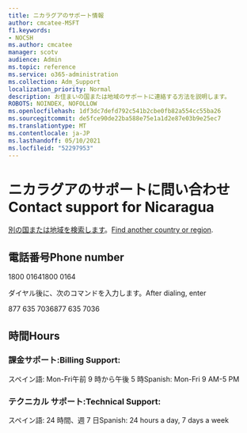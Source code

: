 ```yaml
---
title: ニカラグアのサポート情報
author: cmcatee-MSFT
f1.keywords:
- NOCSH
ms.author: cmcatee
manager: scotv
audience: Admin
ms.topic: reference
ms.service: o365-administration
ms.collection: Adm_Support
localization_priority: Normal
description: お住まいの国または地域のサポートに連絡する方法を説明します。
ROBOTS: NOINDEX, NOFOLLOW
ms.openlocfilehash: 1df3dc7defd792c541b2cbe0fb82a554cc55ba26
ms.sourcegitcommit: de5fce90de22ba588e75e1a1d2e87e03b9e25ec7
ms.translationtype: MT
ms.contentlocale: ja-JP
ms.lasthandoff: 05/10/2021
ms.locfileid: "52297953"
---
```

# <a name="contact-support-for-nicaragua"></a><span data-ttu-id="5a3ee-103">ニカラグアのサポートに問い合わせ</span><span class="sxs-lookup"><span data-stu-id="5a3ee-103">Contact support for Nicaragua</span></span>

<span data-ttu-id="5a3ee-104">[別の国または地域を検索します](../../business-video/get-help-support.md)。</span><span class="sxs-lookup"><span data-stu-id="5a3ee-104">[Find another country or region](../../business-video/get-help-support.md).</span></span>

## <a name="phone-number"></a><span data-ttu-id="5a3ee-105">電話番号</span><span class="sxs-lookup"><span data-stu-id="5a3ee-105">Phone number</span></span>
<span data-ttu-id="5a3ee-106">1800 0164</span><span class="sxs-lookup"><span data-stu-id="5a3ee-106">1800 0164</span></span>

<span data-ttu-id="5a3ee-107">ダイヤル後に、次のコマンドを入力します。</span><span class="sxs-lookup"><span data-stu-id="5a3ee-107">After dialing, enter</span></span>

<span data-ttu-id="5a3ee-108">877 635 7036</span><span class="sxs-lookup"><span data-stu-id="5a3ee-108">877 635 7036</span></span>

## <a name="hours"></a><span data-ttu-id="5a3ee-109">時間</span><span class="sxs-lookup"><span data-stu-id="5a3ee-109">Hours</span></span>
### <a name="billing-support"></a><span data-ttu-id="5a3ee-110">課金サポート:</span><span class="sxs-lookup"><span data-stu-id="5a3ee-110">Billing Support:</span></span>

<span data-ttu-id="5a3ee-111">スペイン語: Mon-Fri午前 9 時から午後 5 時</span><span class="sxs-lookup"><span data-stu-id="5a3ee-111">Spanish: Mon-Fri 9 AM-5 PM</span></span>

### <a name="technical-support"></a><span data-ttu-id="5a3ee-112">テクニカル サポート:</span><span class="sxs-lookup"><span data-stu-id="5a3ee-112">Technical Support:</span></span>

<span data-ttu-id="5a3ee-113">スペイン語: 24 時間、週 7 日</span><span class="sxs-lookup"><span data-stu-id="5a3ee-113">Spanish: 24 hours a day, 7 days a week</span></span>
